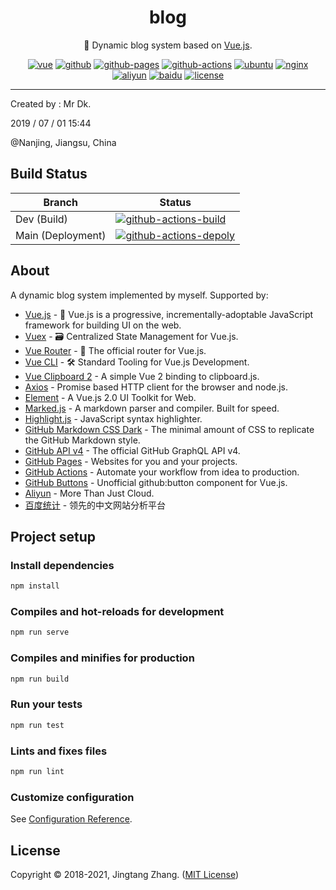 <div align="center">

# blog

🦆 Dynamic blog system based on [Vue.js](https://vuejs.org/).

[![vue](https://img.shields.io/badge/Vue.js-lightgreen?style=for-the-badge&color=%23d6d6d6&logo=vuedotjs)](https://vuejs.org/)
[![github](https://img.shields.io/badge/GitHub-black?color=%2335363a&style=for-the-badge&logo=github)](https://github.com/)
[![github-pages](https://img.shields.io/badge/GitHub%20Pages-black?color=%2335363a&style=for-the-badge&logo=githubpages)](https://pages.github.com/)
[![github-actions](https://img.shields.io/badge/GitHub%20Actions-black?color=%2335363a&style=for-the-badge&logoColor=yellow&logo=githubactions)](https://github.com/features/actions)
[![ubuntu](https://img.shields.io/badge/Ubuntu-grey?style=for-the-badge&logo=ubuntu)](https://ubuntu.com/)
[![nginx](https://img.shields.io/badge/Nginx-blue?style=for-the-badge&logo=nginx)](https://www.nginx.com/)
[![aliyun](https://img.shields.io/badge/Alibaba%20Cloud-blueviolet?style=for-the-badge&logo=alibabacloud)](https://cn.aliyun.com/)
[![baidu](https://img.shields.io/badge/Baidu-2932E1?style=for-the-badge&logo=baidu)](https://tongji.baidu.com/)
[![license](https://img.shields.io/github/license/mrdrivingduck/blog?style=for-the-badge)](https://github.com/mrdrivingduck/blog/blob/main/LICENSE)

</div>

---

Created by : Mr Dk.

2019 / 07 / 01 15:44

@Nanjing, Jiangsu, China

## Build Status

| Branch | Status                                                       |
| ----------- | ------------------------------------------------------------ |
| Dev (Build) | [![github-actions-build](https://img.shields.io/github/workflow/status/mrdrivingduck/blog/Build%20Only?label=Build&logo=githubactions&logoColor=yellow&style=for-the-badge)](https://github.com/mrdrivingduck/blog/actions/workflows/build-only.yml) |
| Main (Deployment)  | [![github-actions-depoly](https://img.shields.io/github/workflow/status/mrdrivingduck/blog/Build%20and%20Deploy?label=Deploy&logo=githubactions&logoColor=yellow&style=for-the-badge)](https://github.com/mrdrivingduck/blog/actions/workflows/build-and-deploy.yml) |

## About

A dynamic blog system implemented by myself. Supported by:

- [Vue.js](https://vuejs.org/) - 🖖 Vue.js is a progressive, incrementally-adoptable JavaScript framework for building UI on the web.
- [Vuex](https://vuex.vuejs.org/) - 🗃️ Centralized State Management for Vue.js.
- [Vue Router](https://router.vuejs.org/) - 🚦 The official router for Vue.js.
- [Vue CLI](https://cli.vuejs.org/) - 🛠️ Standard Tooling for Vue.js Development.
- [Vue Clipboard 2](https://github.com/Inndy/vue-clipboard2) - A simple Vue 2 binding to clipboard.js.
- [Axios](https://github.com/axios/axios) - Promise based HTTP client for the browser and node.js.
- [Element](https://element.eleme.io/) - A Vue.js 2.0 UI Toolkit for Web.
- [Marked.js](https://marked.js.org/) - A markdown parser and compiler. Built for speed.
- [Highlight.js](https://github.com/highlightjs/highlight.js) - JavaScript syntax highlighter.
- [GitHub Markdown CSS Dark](https://github.com/mrdrivingduck/github-markdown-css) - The minimal amount of CSS to replicate the GitHub Markdown style.
- [GitHub API v4](https://developer.github.com/v4/) - The official GitHub GraphQL API v4.
- [GitHub Pages](https://pages.github.com/) - Websites for you and your projects.
- [GitHub Actions](https://github.com/features/actions) - Automate your workflow from idea to production.
- [GitHub Buttons](https://buttons.github.io/) - Unofficial github:button component for Vue.js.
- [Aliyun](https://www.aliyun.com/) - More Than Just Cloud.
- [百度统计](https://tongji.baidu.com/) - 领先的中文网站分析平台

## Project setup

### Install dependencies

```bash
npm install
```

### Compiles and hot-reloads for development

```bash
npm run serve
```

### Compiles and minifies for production

```bash
npm run build
```

### Run your tests

```bash
npm run test
```

### Lints and fixes files

```bash
npm run lint
```

### Customize configuration

See [Configuration Reference](https://cli.vuejs.org/config/).

## License

Copyright © 2018-2021, Jingtang Zhang. ([MIT License](LICENSE))


